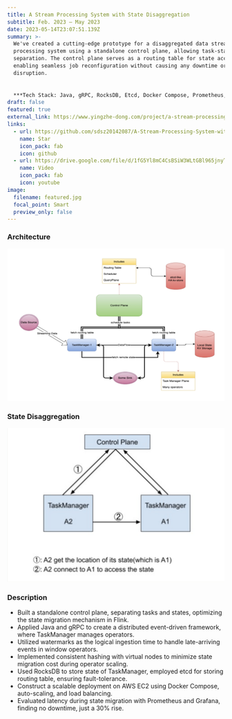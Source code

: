 ```yaml
---
title: A Stream Processing System with State Disaggregation
subtitle: Feb. 2023 – May 2023
date: 2023-05-14T23:07:51.139Z
summary: >-
  We've created a cutting-edge prototype for a disaggregated data stream
  processing system using a standalone control plane, allowing task-state
  separation. The control plane serves as a routing table for state access,
  enabling seamless job reconfiguration without causing any downtime or
  disruption.


  ***T﻿ech Stack: Java, gRPC, RocksDB, Etcd, Docker Compose, Prometheus, Grafana***
draft: false
featured: true
external_link: https://www.yingzhe-dong.com/project/a-stream-processing-system-with-state-disaggregation/
links:
  - url: https://github.com/sdsz20142087/A-Stream-Processing-System-with-State-Disaggregation
    name: Star
    icon_pack: fab
    icon: github
  - url: https://drive.google.com/file/d/1fG5Yl8mC4CsBSiW3WLtGBl965jnyThJr/view
    name: Video
    icon_pack: fab
    icon: youtube
image:
  filename: featured.jpg
  focal_point: Smart
  preview_only: false
---
```

### A﻿rchitecture

![](stream_processing_system.png)

### S﻿tate Disaggregation

![](state_disaggregation.png)

### D﻿escription

* Built a standalone control plane, separating tasks and states, optimizing the state migration mechanism in Flink.
* Applied Java and gRPC to create a distributed event-driven framework, where TaskManager manages operators.
* Utilized watermarks as the logical ingestion time to handle late-arriving events in window operators.
* Implemented consistent hashing with virtual nodes to minimize state migration cost during operator scaling.
* Used RocksDB to store state of TaskManager, employed etcd for storing routing table, ensuring fault-tolerance.
* Construct a scalable deployment on AWS EC2 using Docker Compose, auto-scaling, and load balancing.
* Evaluated latency during state migration with Prometheus and Grafana, finding no downtime, just a 30% rise.